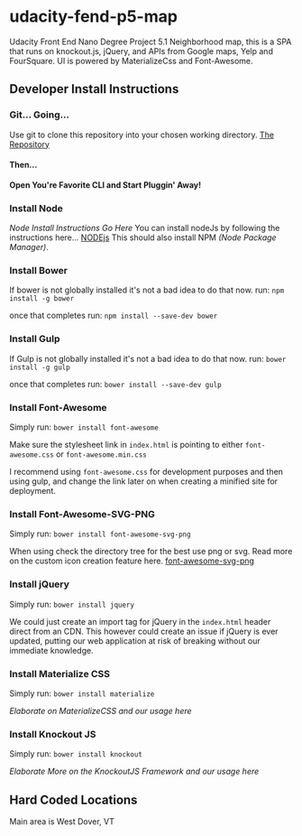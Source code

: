 # udacity-fend-p5-map
Udacity Front End Nano Degree Project 5.1 Neighborhood map, this is a SPA that runs on knockout.js, jQuery, and APIs from Google maps, Yelp and FourSquare. UI is powered by MaterializeCss and Font-Awesome.
## Developer Install Instructions
### Git... Going...
Use git to clone this repository into your chosen working directory.
[The Repository](https://github.com/mcarpenterjr/udacity-fend-p5-map.git)
#### Then...
**Open You're Favorite CLI and Start Pluggin' Away!**

### Install Node
_Node Install Instructions Go Here_
You can install nodeJs by following the instructions here...
[NODEjs](https://nodejs.org/en/download/)
This should also install NPM _(Node Package Manager)_.

### Install Bower
If bower is not globally installed it's not a bad idea to do that now.
run: `npm install -g bower`

once that completes run: `npm install --save-dev bower`

### Install Gulp
If Gulp is not globally installed it's not a bad idea to do that now.
run: `bower install -g gulp`

once that completes run: `bower install --save-dev gulp`

### Install Font-Awesome
Simply run: `bower install font-awesome`

Make sure the stylesheet link in `index.html` is pointing to either
`font-awesome.css` or `font-awesome.min.css`

I recommend using `font-awesome.css` for development purposes and then using gulp, and change the link later on when creating a minified site for deployment.
### Install Font-Awesome-SVG-PNG
Simply run: `bower install font-awesome-svg-png`

When using check the directory tree for the best use png or svg.
Read more on the custom icon creation feature here.
[font-awesome-svg-png](https://github.com/encharm/Font-Awesome-SVG-PNG/blob/master/README.md)

### Install jQuery
Simply run: `bower install jquery`

We could just create an import tag for jQuery in the `index.html`  header direct from an CDN. This however could create an issue if jQuery is ever updated, putting our web application at risk of breaking without our immediate knowledge.

### Install Materialize CSS
Simply run: `bower install materialize`

_Elaborate on MaterializeCSS and our usage here_
### Install Knockout JS
Simply run: `bower install knockout`

_Elaborate More on the KnockoutJS Framework and our usage here_
## Hard Coded Locations
Main area is West Dover, VT
